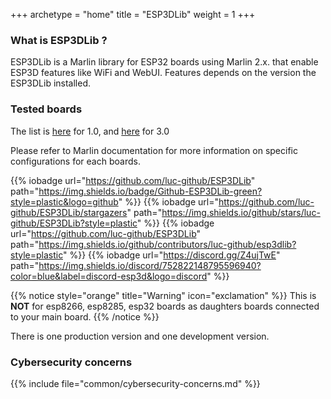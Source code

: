 +++
archetype = "home"
title = "ESP3DLib"
weight = 1
+++

### What is ESP3DLib ?

ESP3DLib is a Marlin library for ESP32 boards using Marlin 2.x. that enable ESP3D features like WiFi and WebUI.
Features depends on the version the ESP3DLib installed.

### Tested boards 

The list is [here](/esp3dlib/v1.x/hardware/) for 1.0, and [here](/esp3dlib/v3.x/hardware/) for 3.0

Please refer to Marlin documentation for more information on specific configurations for each boards.

{{% iobadge url="https://github.com/luc-github/ESP3DLib" path="https://img.shields.io/badge/Github-ESP3DLib-green?style=plastic&logo=github" %}}
{{% iobadge url="https://github.com/luc-github/ESP3DLib/stargazers" path="https://img.shields.io/github/stars/luc-github/ESP3DLib?style=plastic" %}}
{{% iobadge url="https://github.com/luc-github/ESP3DLib" path="https://img.shields.io/github/contributors/luc-github/esp3dlib?style=plastic" %}}
{{% iobadge url="https://discord.gg/Z4ujTwE" path="https://img.shields.io/discord/752822148795596940?color=blue&label=discord-esp3d&logo=discord" %}}

{{% notice style="orange" title="Warning" icon="exclamation" %}}
This is **NOT** for  esp8266, esp8285, esp32 boards as daughters boards connected to your main board.
{{% /notice %}}

There is one production version and one development version.   

### Cybersecurity concerns

{{% include file="common/cybersecurity-concerns.md" %}}

